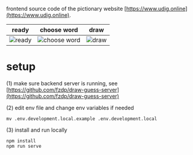 frontend source code of the pictionary website [https://www.udig.online](https://www.udig.online).

|ready|choose word|draw|
|:---:|:---:|:---:|
|![ready](https://user-images.githubusercontent.com/6159178/119751236-5cd57c00-becd-11eb-8741-4e2257bf3f47.png)|![choose word](https://user-images.githubusercontent.com/6159178/119752151-08cb9700-becf-11eb-9106-765477615152.png)|![draw](https://user-images.githubusercontent.com/6159178/119752191-1f71ee00-becf-11eb-992c-fb392b54cb95.png)|

# setup
(1) make sure backend server is running, see [https://github.com/fzdp/draw-guess-server](https://github.com/fzdp/draw-guess-server)

(2) edit env file and change env variables if needed
```shell
mv .env.development.local.example .env.development.local
```

(3) install and run locally
```shell
npm install
npm run serve
```
